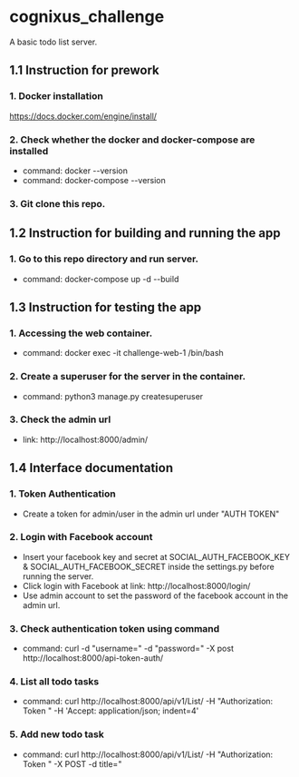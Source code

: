 # cognixus_challenge
A basic todo list server.

## 1.1 Instruction for prework
### 1. Docker installation
https://docs.docker.com/engine/install/
### 2. Check whether the docker and docker-compose are installed
- command: docker --version
- command: docker-compose --version
### 3. Git clone this repo.
## 1.2 Instruction for building and running the app
### 1. Go to this repo directory and run server.
- command: docker-compose up -d --build
## 1.3 Instruction for testing the app
### 1. Accessing the web container.
- command: docker exec -it challenge-web-1 /bin/bash
### 2. Create a superuser for the server in the container.
- command: python3 manage.py createsuperuser
### 3. Check the admin url
- link: http://localhost:8000/admin/
## 1.4 Interface documentation
### 1. Token Authentication
- Create a token for admin/user in the admin url under "AUTH TOKEN"
### 2. Login with Facebook account
- Insert your facebook key and secret at SOCIAL_AUTH_FACEBOOK_KEY & SOCIAL_AUTH_FACEBOOK_SECRET inside the settings.py before running the server.
- Click login with Facebook at link: http://localhost:8000/login/
- Use admin account to set the password of the facebook account in the admin url.
### 3. Check authentication token using command
- command: curl -d "username=<username>" -d "password=<password>" -X post http://localhost:8000/api-token-auth/
### 4. List all todo tasks
- command: curl http://localhost:8000/api/v1/List/ -H "Authorization: Token <token>" -H 'Accept: application/json; indent=4'
### 5. Add new todo task
- command: curl http://localhost:8000/api/v1/List/ -H "Authorization: Token <token>" -X POST -d title="<title>" -d description="<description>"
### 6. Delete a todo task 
- command: curl http://localhost:8000/api/v1/task id/ -H "Authorization: Token <token>" -X DELETE
### 7. Mark a todo task as completed
- command: curl http://localhost:8000/api/v1/task id/ -H "Authorization: Token <token>" -X PUT -d completion="<true/false>" -d title="<title>" -d description="<description>"
